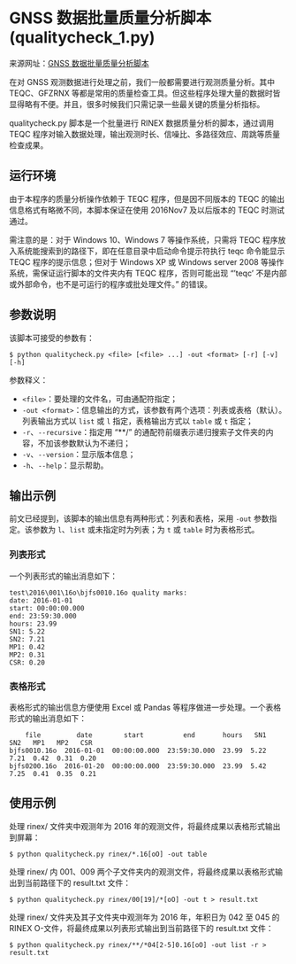 # GNSS 数据批量质量分析脚本(qualitycheck_1.py)

来源网址：[GNSS 数据批量质量分析脚本](https://www.gnss.help/2017/02/03/pinot-qualitycheck/)



在对 GNSS 观测数据进行处理之前，我们一般都需要进行观测质量分析。其中 TEQC、GFZRNX 等都是常用的质量检查工具。但这些程序处理大量的数据时皆显得略有不便。并且，很多时候我们只需记录一些最关键的质量分析指标。

qualitycheck.py 脚本是一个批量进行 RINEX 数据质量分析的脚本，通过调用 TEQC 程序对输入数据处理，输出观测时长、信噪比、多路径效应、周跳等质量检查成果。



## 运行环境

由于本程序的质量分析操作依赖于 TEQC 程序，但是因不同版本的 TEQC 的输出信息格式有略微不同，本脚本保证在使用 2016Nov7 及以后版本的 TEQC 时测试通过。

需注意的是：对于 Windows 10、Windows 7 等操作系统，只需将 TEQC 程序放入系统能搜索到的路径下，即在任意目录中启动命令提示符执行 teqc 命令能显示 TEQC 程序的提示信息；但对于 Windows XP 或 Windows server 2008 等操作系统，需保证运行脚本的文件夹内有 TEQC 程序，否则可能出现 “’teqc’ 不是内部或外部命令，也不是可运行的程序或批处理文件。” 的错误。

## 参数说明

该脚本可接受的参数有：

```
$ python qualitycheck.py <file> [<file> ...] -out <format> [-r] [-v] [-h]
```

参数释义：

- `<file>`：要处理的文件名，可由通配符指定；
- `-out <format>`：信息输出的方式，该参数有两个选项：列表或表格（默认）。列表输出方式以 `list` 或 `l` 指定，表格输出方式以 `table` 或 `t` 指定；
- `-r`、`--recursive`：指定用 “**/” 的通配符前缀表示递归搜索子文件夹的内容，不加该参数默认为不递归；
- `-v`、`--version`：显示版本信息；
- `-h`、`--help`：显示帮助。

## 输出示例

前文已经提到，该脚本的输出信息有两种形式：列表和表格，采用 `-out` 参数指定。该参数为 `l`、`list` 或未指定时为列表；为 `t` 或 `table` 时为表格形式。

### 列表形式

一个列表形式的输出消息如下：

```
test\2016\001\16o\bjfs0010.16o quality marks:
date: 2016-01-01
start: 00:00:00.000
end: 23:59:30.000
hours: 23.99
SN1: 5.22
SN2: 7.21
MP1: 0.42
MP2: 0.31
CSR: 0.20
```

### 表格形式

表格形式的输出信息方便使用 Excel 或 Pandas 等程序做进一步处理。一个表格形式的输出消息如下：

```
    file         date        start          end       hours   SN1   SN2   MP1   MP2   CSR
bjfs0010.16o  2016-01-01  00:00:00.000  23:59:30.000  23.99  5.22  7.21  0.42  0.31  0.20
bjfs0200.16o  2016-01-20  00:00:00.000  23:59:30.000  23.99  5.42  7.25  0.41  0.35  0.21
```

## 使用示例

处理 rinex/ 文件夹中观测年为 2016 年的观测文件，将最终成果以表格形式输出到屏幕：

```
$ python qualitycheck.py rinex/*.16[oO] -out table
```

处理 rinex/ 内 001、009 两个子文件夹内的观测文件，将最终成果以表格形式输出到当前路径下的 result.txt 文件：

```
$ python qualitycheck.py rinex/00[19]/*[oO] -out t > result.txt
```

处理 rinex/ 文件夹及其子文件夹中观测年为 2016 年，年积日为 042 至 045 的 RINEX O-文件，将最终成果以列表形式输出到当前路径下的 result.txt 文件：

```
$ python qualitycheck.py rinex/**/*04[2-5]0.16[oO] -out list -r > result.txt
```